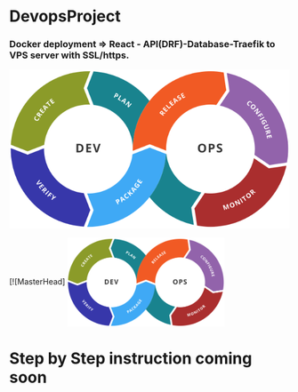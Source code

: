 # DevopsProject
### Docker deployment =>  React - API(DRF)-Database-Traefik to VPS server with SSL/https.





[![MasterHead](https://github.com/DevRajib/3.DevopsProject/blob/main/Devops.png)](#)





   [![MasterHead] <img src="https://github.com/DevRajib/3.DevopsProject/blob/main/Devops.png"  height="160" align="center" />



# Step by Step instruction coming soon



